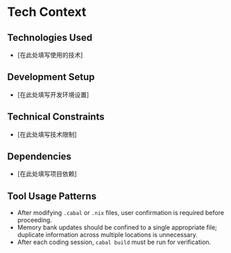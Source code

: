 # Tech Context

## Technologies Used
- [在此处填写使用的技术]

## Development Setup
- [在此处填写开发环境设置]

## Technical Constraints
- [在此处填写技术限制]

## Dependencies
- [在此处填写项目依赖]

## Tool Usage Patterns
- After modifying `.cabal` or `.nix` files, user confirmation is required before proceeding.
- Memory bank updates should be confined to a single appropriate file; duplicate information across multiple locations is unnecessary.
- After each coding session, `cabal build` must be run for verification.

